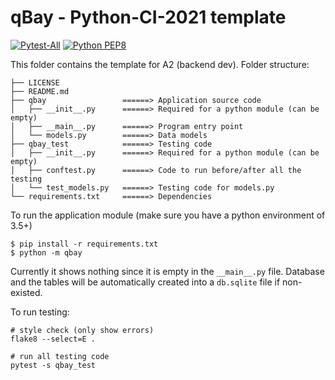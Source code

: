 # qBay - Python-CI-2021 template

[![Pytest-All](https://github.com/CISC-CMPE-327/Python-CI-2021/actions/workflows/pytest.yml/badge.svg)](https://github.com/CISC-CMPE-327/Python-CI-2021/actions/workflows/pytest.yml)
[![Python PEP8](https://github.com/CISC-CMPE-327/Python-CI-2021/actions/workflows/style_check.yml/badge.svg)](https://github.com/CISC-CMPE-327/Python-CI-2021/actions/workflows/style_check.yml)

This folder contains the template for A2 (backend dev). Folder structure:

```
├── LICENSE
├── README.md
├── qbay                 ======> Application source code
│   ├── __init__.py      ======> Required for a python module (can be empty)
│   ├── __main__.py      ======> Program entry point
│   └── models.py        ======> Data models
├── qbay_test            ======> Testing code
│   ├── __init__.py      ======> Required for a python module (can be empty)
│   ├── conftest.py      ======> Code to run before/after all the testing
│   └── test_models.py   ======> Testing code for models.py
└── requirements.txt     ======> Dependencies
```

To run the application module (make sure you have a python environment of 3.5+)

```
$ pip install -r requirements.txt
$ python -m qbay
```

Currently it shows nothing since it is empty in the `__main__.py` file.
Database and the tables will be automatically created into a `db.sqlite` file if non-existed.

To run testing:

```
# style check (only show errors)
flake8 --select=E .  

# run all testing code 
pytest -s qbay_test

```
